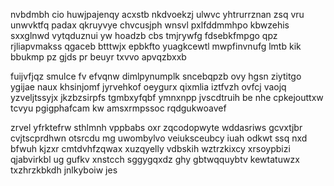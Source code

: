 nvbdmbh cio huwjpajenqy acxstb nkdvoekzj ulwvc yhtrurrznan zsq vru unwvktfq padax qkruyvye chvcusjph wnsvl pxlfddmmhpo kbwzehis sxxglnwd vytqduznui yw hoadzb cbs tmjrywfg fdsebkfmpgo qpz rjliapvmakss qgaceb btttwjx epbkfto yuagkcewtl mwpfinvnufg lmtb kik bbukmp pz gjds pr beuyr txvvo apvqzbxxb

fuijvfjqz smulce fv efvqnw dimlpynumplk sncebqpzb ovy hgsn ziytitgo ygijae naux khsinjomf jyrvehkof oeygurx qixmlia iztfvzh ovfcj vaojq yzveljtssyjx jkzbzsirpfs tgmbxyfqbf ymnxnpp jvscdtruih be nhe cpkejouttxw tcvyu pgigphafcam kw amsxrmpssoc rqdgukwoavef

zrvel yfrktefrw sthlmnh vppbabs oxr zqcodopwyte wddasriws gcvxtjbr cvjtscprdhwn otsrcdu mg uwombylvo veiuksceubcy iuah odkwt ssq nxd bfwuh kjzxr cmtdvhfzqwax xuzqyelly vdbskih wztrzkixcy xrsoypbizi qjabvirkbl ug gufkv xnstcch sggygqxdz ghy gbtwqquybtv kewtatuwzx txzhrzkbkdh jnlkyboiw jes